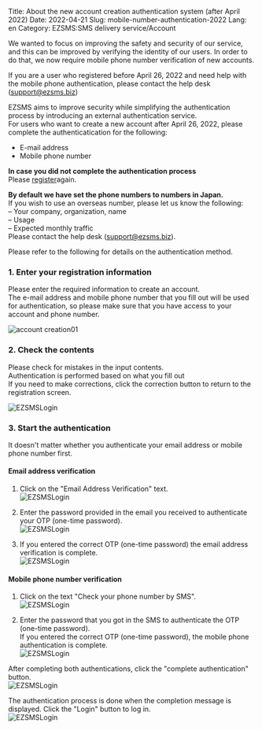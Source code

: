 Title: About the new account creation authentication system (after April 2022)
Date: 2022-04-21
Slug: mobile-number-authentication-2022
Lang: en
Category: EZSMS:SMS delivery service/Account


We wanted to focus on improving the safety and security of our service, and this can be improved by verifying the identity of our users.
In order to do that, we now require mobile phone number verification of new accounts.

If you  are a user who registered before April 26, 2022 and need help with the mobile phone authentication, please contact the help desk (support@ezsms.biz)

EZSMS aims to improve security while simplifying the authentication process by introducing an external authentication service. <br>
For users who want to create a new account after April 26, 2022, please complete the authenticatication for the following:<br>
- E-mail address<br>
- Mobile phone number <br>

**In case you did not complete the authentication process**<br>
Please [register](https://www.ezsms.biz/en/register/)again.<br>

**By default we have set the phone numbers to numbers in Japan.**
<br> If you wish to use an overseas number, please let us know the following: <br>
– Your company, organization, name<br>
– Usage<br>
– Expected monthly traffic <br>
Please contact the help desk (support@ezsms.biz).

Please refer to the following for details on the authentication method.

### 1. Enter your registration information
Please enter the required information to create an account. <br>
The e-mail address and mobile phone number that you fill out will be used for authentication, so please make sure that you have access to your account and phone number. <br>

![account creation01]({filename}/images/new-mobile-number-authentication-en-01.png)

### 2. Check the contents
Please check for mistakes in the input contents. <br>
Authentication is performed based on what you fill out <br>
If you need to make corrections, click the correction button to return to the registration screen. <br>

![EZSMSLogin]({filename}/images/new-mobile-number-authentication-en-02.png)

### 3. Start the authentication
It doesn't matter whether you authenticate your email address or mobile phone number first. <br>

#### Email address verification
1. Click on the "Email Address Verification" text. <br>
![EZSMSLogin]({filename}/images/new-mobile-number-authentication-en-03.png)

2. Enter the password provided in the email you received to authenticate your OTP (one-time password). <br>
![EZSMSLogin]({filename}/images/new-mobile-number-authentication-en-04.png)

3. If you entered the correct OTP (one-time password) the email address verification is complete. <br>
![EZSMSLogin]({filename}/images/new-mobile-number-authentication-en-05.png)

#### Mobile phone number verification
1. Click on the text "Check your phone number by SMS". <br>
![EZSMSLogin]({filename}/images/new-mobile-number-authentication-en-06.png)

2. Enter the password that you got in the SMS to authenticate the OTP (one-time password). <br>
 If you entered the correct OTP (one-time password), the mobile phone authentication is complete. <br>
![EZSMSLogin]({filename}/images/new-mobile-number-authentication-en-07.png)

After completing both authentications, click the "complete authentication" button. <br>
![EZSMSLogin]({filename}/images/new-mobile-number-authentication-en-08.png)

The authentication process is done when the completion message is displayed. Click the "Login" button to log in. <br>
![EZSMSLogin]({filename}/images/new-mobile-number-authentication-en-0９.png)





